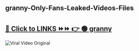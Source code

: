 
 ## granny-Only-Fans-Leaked-Videos-Files

# <h2><a href="https://mediaupload.pro?granny">🔗 Click to LINKS ⏩⏩ 👉 🟢 granny </a></h2>

<a href="https://mediaupload.pro?granny" rel="nofollow" data-target="animated-image.originalLink"><img src="https://i.ibb.co.com/xMMVF88/686577567.gif" alt="Viral Video Original" style="max-width: 100%; display: inline-block;" data-target="animated-image.originalImage"></a>